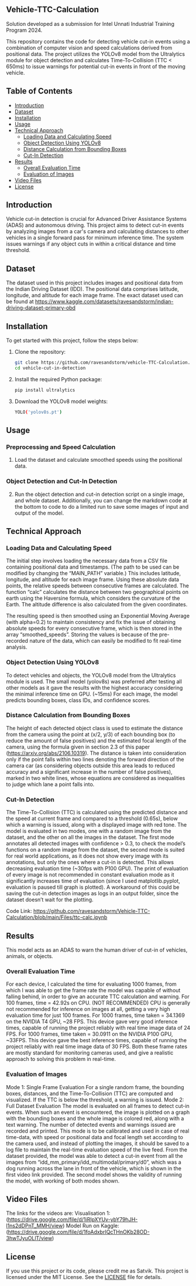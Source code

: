 ## Vehicle-TTC-Calculation
Solution developed as a submission for Intel Unnati Industrial Training Program 2024.

This repository contains the code for detecting vehicle cut-in events using a combination of computer vision and speed calculations derived from positional data. The project utilizes the YOLOv8 model from the Ultralytics module for object detection and calculates Time-To-Collision (TTC < 650ms) to issue warnings for potential cut-in events in front of the moving vehicle.

## Table of Contents

- [Introduction](#introduction)
- [Dataset](#dataset)
- [Installation](#installation)
- [Usage](#usage)
- [Technical Approach](#technical-approach)
    - [Loading Data and Calculating Speed](#loading-data-and-calculating-speed)
    - [Object Detection Using YOLOv8](#object-detection-using-yolov8)
    - [Distance Calculation from Bounding Boxes](#distance-calculation-from-bounding-boxes)
    - [Cut-In Detection](#cut-in-detection)
- [Results](#results)
    - [Overall Evaluation Time](#overall-evaluation-time)
    - [Evaluation of Images](#evaluation-of-images)
- [Video Files](#video-demonstration)
- [License](#license)

## Introduction

Vehicle cut-in detection is crucial for Advanced Driver Assistance Systems (ADAS) and autonomous driving. This project aims to detect cut-in events by analyzing images from a car's camera and calculating distances to other vehicles in a single forward pass for minimum inference time. The system issues warnings if any object cuts in within a critical distance and time threshold.

## Dataset

The dataset used in this project includes images and positional data from the Indian Driving Dataset (IDD). The positional data comprises latitude, longitude, and altitude for each image frame. The exact dataset used can be found at https://www.kaggle.com/datasets/ravesandstorm/indian-driving-dataset-primary-obd

## Installation

To get started with this project, follow the steps below:

1. Clone the repository:
    ```bash
    git clone https://github.com/ravesandstorm/vehicle-TTC-Calculation.git
    cd vehicle-cut-in-detection
    ```

2. Install the required Python package:
    ```bash
    pip install ultralytics
    ```

3. Download the YOLOv8 model weights:
    ```bash
    YOLO('yolov8s.pt')
    ```

## Usage

### Preprocessing and Speed Calculation

1. Load the dataset and calculate smoothed speeds using the positional data.

### Object Detection and Cut-In Detection

2. Run the object detection and cut-in detection script on a single image, and whole dataset. Additionally, you can change the markdown code at the bottom to code to do a limited run to save some images of input and output of the model. 

## Technical Approach

### Loading Data and Calculating Speed

The initial step involves loading the necessary data from a CSV file containing positional data and timestamps. (The path to be used can be modified by changing the “MAIN_PATH” variable.) This includes latitude, longitude, and altitude for each image frame. Using these absolute data points, the relative speeds between consecutive frames are calculated.
The function “calc” calculates the distance between two geographical points on earth using the Haversine formula, which considers the curvature of the Earth. The altitude difference is also calculated from the given coordinates.

The resulting speed is then smoothed using an Exponential Moving Average (with alpha=0.2) to maintain consistency and fix the issue of obtaining absolute speeds for every consecutive frame, which is then stored in the array “smoothed_speeds”. Storing the values is because of the pre-recorded nature of the data, which can easily be modified to fit real-time analysis.

### Object Detection Using YOLOv8

To detect vehicles and objects, the YOLOv8 model from the Ultralytics module is used. The small model (yolov8s) was preferred after testing all other models as it gave the results with the highest accuracy considering the minimal inference time on GPU. (~15ms)
For each image, the model predicts bounding boxes, class IDs, and confidence scores.

### Distance Calculation from Bounding Boxes

The height of each detected object class is used to estimate the distance from the camera using the point at (x/2, y/3) of each bounding box (to reduce the amount of false positives) and the estimated focal length of the camera, using the formula given in section 2.3 of this paper (https://arxiv.org/abs/2106.10319). The distance is taken into consideration only if the point falls within two lines denoting the forward direction of the camera car (as considering objects outside this area leads to reduced accuracy and a significant increase in the number of false positives), marked in two white lines, whose equations are considered as inequalities to judge which lane a point falls into.

### Cut-In Detection

The Time-To-Collision (TTC) is calculated using the predicted distance and the speed at current frame and compared to a threshold (0.65s), below which a warning is issued, along with a displayed image with red tone. The model is evaluated in two modes, one with a random image from the dataset, and the other on all the images in the dataset. The first mode annotates all detected images with confidence > 0.3, to check the model’s functions on a random image from the dataset, the second mode is suited for real world applications, as it does not show every image with its annotations, but only the ones where a cut-in is detected. This allows decreasing evaluation time (~30fps with P100 GPU). The print of evaluation of every image is not recommended in constant evaluation mode as it significantly increases time of evaluation (since I used matplotlib.pyplot, evaluation is paused till graph is plotted). A workaround of this could be saving the cut-in detection images as logs in an output folder, since the dataset doesn’t wait for the plotting. 

Code Link: https://github.com/ravesandstorm/Vehicle-TTC-Calculation/blob/main/Files/ttc-calc.ipynb

## Results

This model acts as an ADAS to warn the human driver of cut-in of vehicles, animals, or objects.

### Overall Evaluation Time

For each device, I calculated the time for evaluating 1000 frames, from which I was able to get the frame rate the model was capable of without falling behind, in order to give an accurate TTC calculation and warning.
For 100 frames, time = 42.92s on CPU. (NOT RECOMMENDED) 
CPU is generally not recommended for inference on images at all, getting a very high evaluation time for just 100 frames.
For 1000 frames, time taken = 34.1369 on the NVIDIA T4 GPU, ~28 FPS. 
This device gave very good inference times, capable of running the project reliably with real time image data of 24 FPS.
For 1000 frames, time taken = 30.0911 on the NVIDIA P100 GPU, ~33FPS. 
This device gave the best inference times, capable of running the project reliably with real time image data of 30 FPS.
Both these frame rates are mostly standard for monitoring cameras used, and give a realistic approach to solving this problem in real-time.

### Evaluation of Images

Mode 1: Single Frame Evaluation
For a single random frame, the bounding boxes, distances, and the Time-To-Collision (TTC) are computed and visualized. If the TTC is below the threshold, a warning is issued. 
Mode 2: Full Dataset Evaluation
The model is evaluated on all frames to detect cut-in events. When such an event is encountered, the image is plotted on a graph with the bounding boxes and the whole image is colored red, along with a text warning. The number of detected events and warnings issued are recorded and printed.
This mode is to be calibrated and used in case of real time-data, with speed or positional data and focal length set according to the camera used, and instead of plotting the images, it should be saved to a log file to maintain the real-time evaluation speed of the live feed.
From the dataset provided, the model was able to detect a cut-in event from all the images from “idd_mm_primary/idd_multimodal/primary/d0”, which was a dog running across the lane in front of the vehicle, which is shown in the first video link provided. The second model shows the validity of running the model, with working of both modes shown. 

## Video Files

The links for the videos are:
Visualisation 1:     (https://drive.google.com/file/d/1iRIpXYUv-ybY79hJH-l1ns2dDPnT_MMH/view)
Model Run on Kaggle: (https://drive.google.com/file/d/1foAdxbrIQcTHnOKb28OD-3hwTJyuOLlT/view)

## License

If you use this project or its code, please credit me as Satvik.
This project is licensed under the MIT License. See the [LICENSE](LICENSE) file for details.
